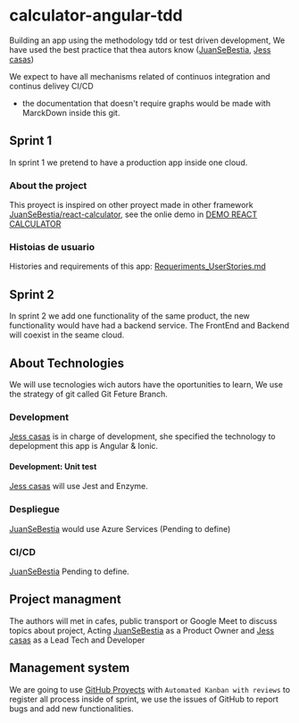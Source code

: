 # calculator-angular-tdd

Building an app using the methodology tdd or test driven development, We have used the best practice that thea autors know ([JuanSeBestia](github.com/JuanSeBestia), [Jess casas](https://github.com/jlcasasg))

We expect to have all mechanisms related of continuos integration and continus delivey CI/CD

* the documentation that doesn't require graphs would be made with MarckDown inside this git. 

## Sprint 1

In sprint 1 we pretend to have a production app inside one cloud.

### About the project

This proyect is inspired on other proyect made in other framework [JuanSeBestia/react-calculator](https://github.com/JuanSeBestia/react-calculator), see the onlie demo in [DEMO REACT CALCULATOR](https://juansebestia-react-calculator.firebaseapp.com/)

### Histoias de usuario

Histories and requirements of this app: [Requeriments_UserStories.md](wiki/Requeriments_UserStories.md)


## Sprint 2

In sprint 2 we add one functionality of the same product, the new functionality would have had a backend service. The FrontEnd and Backend will coexist in the seame cloud.

## About Technologies

We will use tecnologies wich autors have the oportunities to learn, We use the strategy of git called Git Feture Branch.

### Development

[Jess casas](https://github.com/jlcasasg) is in charge of development, she specified the technology to depelopment this app is Angular & Ionic.

#### Development: Unit test

[Jess casas](https://github.com/jlcasasg) will use Jest and Enzyme.

### Despliegue

[JuanSeBestia](github.com/JuanSeBestia) would use Azure Services (Pending to define)

### CI/CD

[JuanSeBestia](github.com/JuanSeBestia) Pending to define.

## Project managment

The authors will met in cafes, public transport or Google Meet to discuss topics about project, Acting [JuanSeBestia](github.com/JuanSeBestia) as a Product Owner and [Jess casas](https://github.com/jlcasasg) as a Lead Tech and Developer

## Management system

We are going to use [GitHub Proyects](https://github.com/JuanSeBestia/calculator-angular-tdd/projects) with `Automated Kanban with reviews` to register all process inside of sprint, we use the issues of GitHub to report bugs and add new functionalities.
